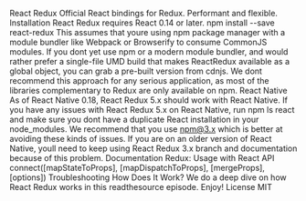 React Redux Official React bindings for Redux. Performant and flexible. Installation React Redux requires React 0.14 or later. npm install --save react-redux This assumes that youre using npm package manager with a module bundler like Webpack or Browserify to consume CommonJS modules. If you dont yet use npm or a modern module bundler, and would rather prefer a single-file UMD build that makes ReactRedux available as a global object, you can grab a pre-built version from cdnjs. We dont recommend this approach for any serious application, as most of the libraries complementary to Redux are only available on npm. React Native As of React Native 0.18, React Redux 5.x should work with React Native. If you have any issues with React Redux 5.x on React Native, run npm ls react and make sure you dont have a duplicate React installation in your node_modules. We recommend that you use npm@3.x which is better at avoiding these kinds of issues. If you are on an older version of React Native, youll need to keep using React Redux 3.x branch and documentation because of this problem. Documentation Redux: Usage with React API <Provider store> connect([mapStateToProps], [mapDispatchToProps], [mergeProps], [options]) Troubleshooting How Does It Work? We do a deep dive on how React Redux works in this readthesource episode. Enjoy! License MIT